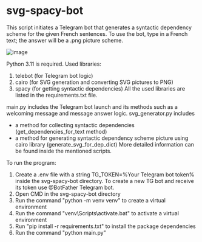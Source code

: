 # svg-spacy-bot

This script initiates a Telegram bot that generates a syntactic dependency scheme for the given French sentences. To use the bot, type in a French text; the answer will be a .png picture scheme.

![image](https://github.com/user-attachments/assets/7343b98d-da3f-496c-bbf7-5995911c45a2)

Python 3.11 is required.
Used libraries:
1. telebot (for Telegram bot logic)
2. cairo (for SVG generation and converting SVG pictures to PNG)
3. spacy (for getting syntactic dependencies)
All the used libraries are listed in the requirements.txt file.

main.py includes the Telegram bot launch and its methods such as a welcoming message and message answer logic.
svg_generator.py includes 
  - a method for collecting syntactic dependencies (get_dependencies_for_text method)
  - a method for generating syntactic dependency scheme picture using cairo library (generate_svg_for_dep_dict)
More detailed information can be found inside the mentioned scripts.

To run the program:
1. Create a .env file with a string TG_TOKEN=%Your Telegram bot token% inside the svg-spacy-bot directory. To create a new TG bot and receive its token use @BotFather Telegram bot. 
2. Open CMD in the svg-spacy-bot directory
3. Run the command "python -m venv venv" to create a virtual environment
4. Run the command "venv\Scripts\activate.bat" to activate a virtual environment
5. Run "pip install -r requirements.txt" to install the package dependencies
6. Run the command "python main.py"

   
